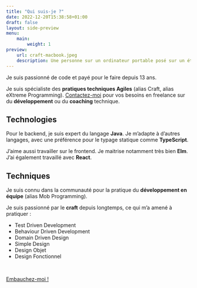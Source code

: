 ```yaml
---
title: "Qui suis-je ?"
date: 2022-12-20T15:38:58+01:00
draft: false
layout: side-preview
menu: 
    main:
        weight: 1
preview:
    url: craft-macbook.jpeg
    description: Une personne sur un ordinateur portable posé sur un établi de menuisier. Il y a des outils de menuiserie sur l'établi (scie, marteau) 
---
```

Je suis passionné de code et payé pour le faire depuis 13 ans. 

Je suis spécialiste des __pratiques techniques Agiles__ (alias Craft, alias eXtreme Programming).
[Contactez-moi](mailto:pro@hadrienmp.fr) pour vos besoins en freelance sur du __développement__ ou du __coaching__ technique.

## Technologies
Pour le backend, je suis expert du langage __Java__. Je m’adapte à d’autres langages, avec une préférence pour le typage statique comme __TypeScript__.  

J’aime aussi travailler sur le frontend. Je maitrise notamment très bien __Elm__. J’ai également travaillé avec __React__.

## Techniques
Je suis connu dans la communauté pour la pratique du __développement en équipe__ (alias Mob Programming).

Je suis passionné par le __craft__ depuis longtemps, ce qui m’a amené à pratiquer :
- Test Driven Development
- Behaviour Driven Development
- Domain Driven Design
- Simple Design
- Design Objet
- Design Fonctionnel

<br>

<a href="/hire-me" class="cta">Embauchez-moi !</a>